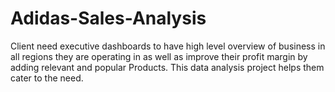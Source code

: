# Adidas-Sales-Analysis
Client need executive dashboards to have high level overview of business in all regions they are operating in as well as improve their profit margin by adding relevant and popular Products. This data analysis project helps them cater to the need.
